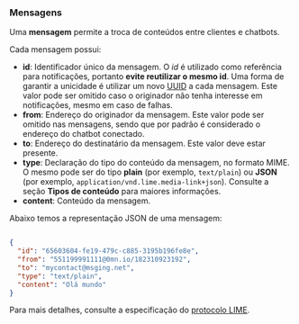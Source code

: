 ### Mensagens

Uma **mensagem** permite a troca de conteúdos entre clientes e chatbots.

Cada mensagem possui:
- **id**: Identificador único da mensagem. O *id* é utilizado como referência para notificações, portanto **evite reutilizar o mesmo id**. Uma forma de garantir a unicidade é utilizar um novo [UUID](https://en.wikipedia.org/wiki/Universally_unique_identifier) a cada mensagem. Este valor pode ser omitido caso o originador não tenha interesse em notificações, mesmo em caso de falhas.
- **from**: Endereço do originador da mensagem. Este valor pode ser omitido nas mensagens, sendo que por padrão é considerado o endereço do chatbot conectado.
- **to**: Endereço do destinatário da mensagem. Este valor deve estar presente.
- **type**: Declaração do tipo do conteúdo da mensagem, no formato MIME. O mesmo pode ser do tipo **plain** (por exemplo, `text/plain`) ou **JSON** (por exemplo, `application/vnd.lime.media-link+json`). Consulte a seção **Tipos de conteúdo** para maiores informações.
- **content**: Conteúdo da mensagem.

Abaixo temos a representação JSON de uma mensagem:

```json

{
  "id": "65603604-fe19-479c-c885-3195b196fe8e",
  "from": "551199991111@0mn.io/182310923192",
  "to": "mycontact@msging.net",
  "type": "text/plain",
  "content": "Olá mundo"
}

```
Para mais detalhes, consulte a especificação do [protocolo LIME](http://limeprotocol.org/index.html#message).
